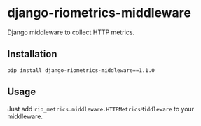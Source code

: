 # django-riometrics-middleware

Django middleware to collect HTTP metrics.

## Installation

``pip install django-riometrics-middleware==1.1.0``

## Usage

Just add ``rio_metrics.middleware.HTTPMetricsMiddleware`` to your middleware.